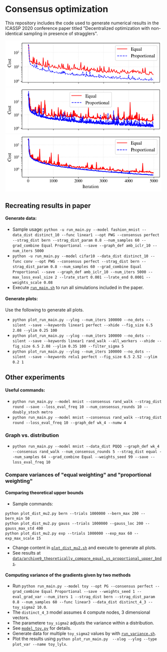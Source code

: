 # Consensus optimization

This repository includes the code used to generate numerical results in the ICASSP 2020 conference paper titled "Decentralized optimization with non-identical sampling in presence of stragglers".

<img src="data/archive10_icassp_final_results/run_mnist_linear1_distinct_10_PWG_perfect_amb_iclr_10_bern_08_60_10_metro.png?raw=true"/>
<img src="data/archive10_icassp_final_results/run_mnist_linear1_distinct_10_PWG_rand_walk_amb_iclr_10_bern_08_60_10_metro.png?raw=true"/>
<img src="data/archive10_icassp_final_results/run_mnist_relu1_distinct_10_PWG_rand_walk_amb_iclr_10_bern_08_60_10_metro.png?raw=true"/>

## Recreating results in paper
#### Generate data:
* Sample usage: `python -u run_main.py --model fashion_mnist --data_dist distinct_10 --func linear1 --opt PWG --consensus perfect --strag_dist bern --strag_dist_param 0.8 --num_samples 60 --grad_combine Equal Proportional --save --graph_def amb_iclr_10 --num_iters 5000`
* `python -u run_main.py --model cifar10 --data_dist distinct_10 --func conv --opt PWG --consensus perfect --strag_dist bern --strag_dist_param 0.8 --num_samples 60 --grad_combine Equal Proportional --save --graph_def amb_iclr_10 --num_iters 5000 --max_loss_eval_size 2 --lrate_start 0.001 --lrate_end 0.0001 --weights_scale 0.08`
* Execute [`run_main.sh`](run_main.sh) to run all simulations included in the paper.

#### Generate plots:
Use the following to generate all plots.
* `python plot_run_main.py --ylog --num_iters 100000 --no_dots --silent --save --keywords linear1 perfect --xhide --fig_size 6.5 2.08 --ylim 0.25 100`
* `python plot_run_main.py --ylog --num_iters 100000 --no_dots --silent --save --keywords linear1 rand_walk --all_workers --xhide --fig_size 6.5 2.08 --ylim 0.35 100 --filter_sigma 5`
* `python plot_run_main.py --ylog --num_iters 100000 --no_dots --silent --save --keywords relu1 perfect --fig_size 6.5 2.52 --ylim 0.2 1`



## Other experiments

#### Useful commands:

* `python run_main.py --model mnist --consensus rand_walk --strag_dist round --save --loss_eval_freq 10 --num_consensus_rounds 10 --doubly_stoch metro`
* `python run_main.py --model mnist --consensus rand_walk --strag_dist round --loss_eval_freq 10 --graph_def wk_4 --numw 4`

### Graph vs. distribution
* `python run_main.py --model mnist --data_dist PQQQ --graph_def wk_4 --consensus rand_walk --num_consensus_rounds 5 --strag_dist equal --num_samples 64 --grad_combine Equal --weights_seed 99 --save --loss_eval_freq 10`


### Compare variances of "equal weighting" and "proportional weighting"
#### Comparing theoretical upper bounds
* Sample commands:
```
python plot_dist_mu2.py bern --trials 1000000 --bern_max 200 --bern_min 50
python plot_dist_mu2.py gauss --trials 1000000 --gauss_loc 200 --gauss_max_std 400
python plot_dist_mu2.py exp --trials 1000000 --exp_max 60 --exp_max_scale 15
```
* Change content in [`plot_dist_mu2.sh`](plot_dist_mu2.sh) and execute to generate all plots.
* See results at [`data/archive9_theoretically_compare_equal_vs_proportional_upper_bnds`](data/archive9_theoretically_compare_equal_vs_proportional_upper_bnds).

#### Computing variance of the gradients given by two methods
* Run `python run_main.py --model toy --opt PG --consensus perfect --grad_combine Equal Proportional --save --weights_seed 1 --eval_grad_var --num_iters 1 --strag_dist bern --strag_dist_param 0.8 --num_samples 60 --func linear3 --data_dist distinct_4_3 --toy_sigma2 10.0`.
* The `distinct_4_3` model assumes 4 compute nodes, 3 dimensional vectors.
* The parametere `toy_sigma2` adjusts the variance within a distribution.
* See [`model_toy.py`](src/model_toy.py) for details.
* Generate data for multiple `toy_sigma2` values by with [`run_variance.sh`](run_variance.sh).
* Plot the results using `python plot_run_main.py  --xlog --ylog --type plot_var --name toy_lylx`.